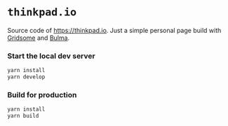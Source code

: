 # `thinkpad.io`

Source code of https://thinkpad.io.
Just a simple personal page build with [Gridsome](https://gridsome.org/) and [Bulma](https://bulma.io/).

### Start the local dev server

```bash
yarn install
yarn develop
```

### Build for production

```bash
yarn install
yarn build
```
